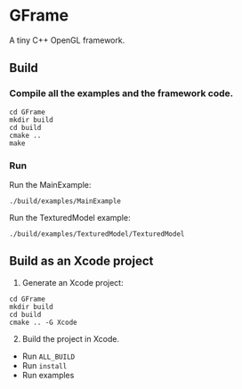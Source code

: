 # GFrame
A tiny C++ OpenGL framework.

## Build
### Compile all the examples and the framework code.

```
cd GFrame
mkdir build
cd build
cmake ..
make
```

### Run
Run the MainExample:

```
./build/examples/MainExample
```

Run the TexturedModel example:

```        
./build/examples/TexturedModel/TexturedModel
```

## Build as an Xcode project

1. Generate an Xcode project:

```
cd GFrame
mkdir build
cd build
cmake .. -G Xcode
```

2. Build the project in Xcode.
* Run `ALL_BUILD`
* Run `install`
* Run examples
